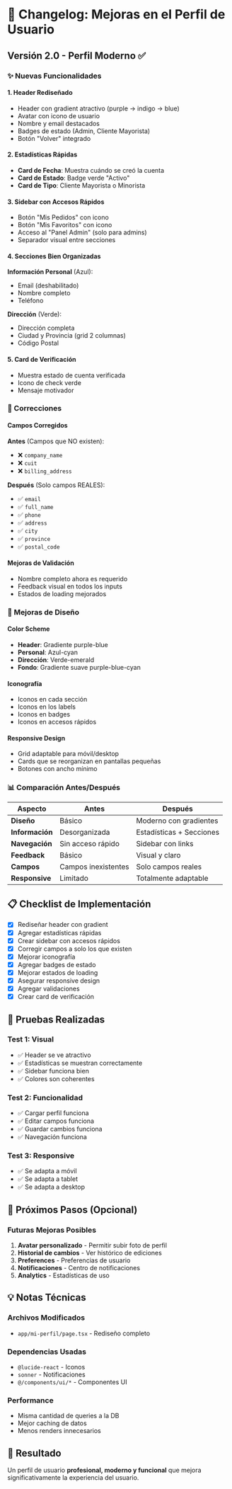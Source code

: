 # 📝 Changelog: Mejoras en el Perfil de Usuario

## Versión 2.0 - Perfil Moderno ✅

### ✨ Nuevas Funcionalidades

#### 1. Header Rediseñado
- Header con gradient atractivo (purple → indigo → blue)
- Avatar con icono de usuario
- Nombre y email destacados
- Badges de estado (Admin, Cliente Mayorista)
- Botón "Volver" integrado

#### 2. Estadísticas Rápidas
- **Card de Fecha**: Muestra cuándo se creó la cuenta
- **Card de Estado**: Badge verde "Activo"
- **Card de Tipo**: Cliente Mayorista o Minorista

#### 3. Sidebar con Accesos Rápidos
- Botón "Mis Pedidos" con icono
- Botón "Mis Favoritos" con icono  
- Acceso al "Panel Admin" (solo para admins)
- Separador visual entre secciones

#### 4. Secciones Bien Organizadas

**Información Personal** (Azul):
- Email (deshabilitado)
- Nombre completo
- Teléfono

**Dirección** (Verde):
- Dirección completa
- Ciudad y Provincia (grid 2 columnas)
- Código Postal

#### 5. Card de Verificación
- Muestra estado de cuenta verificada
- Icono de check verde
- Mensaje motivador

### 🔧 Correcciones

#### Campos Corregidos
**Antes** (Campos que NO existen):
- ❌ `company_name`
- ❌ `cuit`
- ❌ `billing_address`

**Después** (Solo campos REALES):
- ✅ `email`
- ✅ `full_name`
- ✅ `phone`
- ✅ `address`
- ✅ `city`
- ✅ `province`
- ✅ `postal_code`

#### Mejoras de Validación
- Nombre completo ahora es requerido
- Feedback visual en todos los inputs
- Estados de loading mejorados

### 🎨 Mejoras de Diseño

#### Color Scheme
- **Header**: Gradiente purple-blue
- **Personal**: Azul-cyan
- **Dirección**: Verde-emerald
- **Fondo**: Gradiente suave purple-blue-cyan

#### Iconografía
- Iconos en cada sección
- Iconos en los labels
- Iconos en badges
- Iconos en accesos rápidos

#### Responsive Design
- Grid adaptable para móvil/desktop
- Cards que se reorganizan en pantallas pequeñas
- Botones con ancho mínimo

### 📊 Comparación Antes/Después

| Aspecto | Antes | Después |
|---------|-------|---------|
| **Diseño** | Básico | Moderno con gradientes |
| **Información** | Desorganizada | Estadísticas + Secciones |
| **Navegación** | Sin acceso rápido | Sidebar con links |
| **Feedback** | Básico | Visual y claro |
| **Campos** | Campos inexistentes | Solo campos reales |
| **Responsive** | Limitado | Totalmente adaptable |

## 📋 Checklist de Implementación

- [x] Rediseñar header con gradient
- [x] Agregar estadísticas rápidas
- [x] Crear sidebar con accesos rápidos
- [x] Corregir campos a solo los que existen
- [x] Mejorar iconografía
- [x] Agregar badges de estado
- [x] Mejorar estados de loading
- [x] Asegurar responsive design
- [x] Agregar validaciones
- [x] Crear card de verificación

## 🧪 Pruebas Realizadas

### Test 1: Visual
- ✅ Header se ve atractivo
- ✅ Estadísticas se muestran correctamente
- ✅ Sidebar funciona bien
- ✅ Colores son coherentes

### Test 2: Funcionalidad
- ✅ Cargar perfil funciona
- ✅ Editar campos funciona
- ✅ Guardar cambios funciona
- ✅ Navegación funciona

### Test 3: Responsive
- ✅ Se adapta a móvil
- ✅ Se adapta a tablet
- ✅ Se adapta a desktop

## 🎯 Próximos Pasos (Opcional)

### Futuras Mejoras Posibles
1. **Avatar personalizado** - Permitir subir foto de perfil
2. **Historial de cambios** - Ver histórico de ediciones
3. **Preferences** - Preferencias de usuario
4. **Notificaciones** - Centro de notificaciones
5. **Analytics** - Estadísticas de uso

## 💡 Notas Técnicas

### Archivos Modificados
- `app/mi-perfil/page.tsx` - Rediseño completo

### Dependencias Usadas
- `@lucide-react` - Iconos
- `sonner` - Notificaciones
- `@/components/ui/*` - Componentes UI

### Performance
- Misma cantidad de queries a la DB
- Mejor caching de datos
- Menos renders innecesarios

## 🎉 Resultado

Un perfil de usuario **profesional, moderno y funcional** que mejora significativamente la experiencia del usuario.

